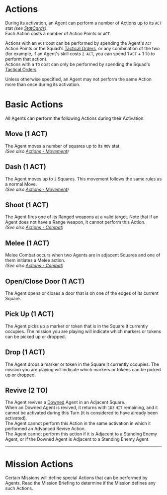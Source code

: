 # Actions

During its activation, an Agent can perform a number of Actions up to its `ACT` stat *(see [StatCards](../2.Squads/1.StatCards.md))*.  
Each Action costs a number of Action Points or `ACT`.

Actions with an `ACT` cost can be performed by spending the Agent's `ACT` Action Points or the Squad's [Tactical Orders](../1.Introduction/2.Basics.md#tactical-orders), or any combination of the two (for example, if an Agent's skill costs `2 ACT`, you can spend 1 `ACT` + 1 `TO` to perform that action).  
Actions with a `TO` cost can only be performed by spending the Squad's [Tactical Orders](../1.Introduction/2.Basics.md#tactical-orders).

Unless otherwise specified, an Agent may not perform the same Action more than once during its activation.

# Basic Actions

All Agents can perform the following Actions during their Activation:

## Move (1 ACT)

The Agent moves a number of squares up to its `MOV` stat.  
*(See also [Actions - Movement](./2.Movement.md))*

## Dash (1 ACT)

The Agent moves up to `2` Squares. This movement follows the same rules as a normal Move.  
*(See also [Actions - Movement](./2.Movement.md))*

## Shoot (1 ACT)

The Agent fires one of its Ranged weapons at a valid target. Note that if an Agent does not have a Range weapon, it cannot perform this Action.  
*(See also [Actions - Combat](./3.Combat.md))*

## Melee (1 ACT)

Melee Combat occurs when two Agents are in adjacent Squares and one of them initiates a Melee action.  
*(See also [Actions - Combat](./4.Combat.md))*

## Open/Close Door (1 ACT)

The Agent opens or closes a door that is on one of the edges of its current Square.

## Pick Up (1 ACT)

The Agent picks up a marker or token that is in the Square it currently occupies. The mission you are playing will indicate which markers or tokens can be picked up or dropped.

## Drop (1 ACT)

The Agent drops a marker or token in the Square it currently occupies. The mission you are playing will indicate which markers or tokens can be picked up or dropped.

## Revive (2 TO)
The Agent revives a [Downed](../1.Introduction/4.Damage.md) Agent in an Adjacent Square.  
When an Downed Agent is revived, it returns with `1D3` `HIT` remaining, and it cannot be activated during this Turn (it is considered to have already been activated).  
The Agent cannot perform this Action in the same activation in which it performed an Advanced Revive Action.  
The Agent cannot perform this action if it is Adjacent to a Standing Enemy Agent, or if the Downed Agent is Adjacent to a Standing Enemy Agent.

-----

# Mission Actions

Certain Missions will define special Actions that can be performed by Agents. Read the Mission Briefing to determine if the Mission defines any such Actions.
